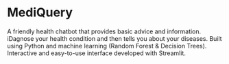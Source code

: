 # MediQuery
A friendly health chatbot that provides basic advice and information.
iDagnose your health condition and then tells you about your diseases.
Built using Python and machine learning (Random Forest & Decision Trees).
Interactive and easy-to-use interface developed with Streamlit.
